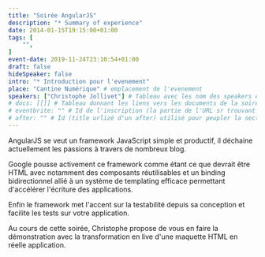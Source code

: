 ```yaml
---
title: "Soirée AngularJS"
description: "* Summary of experience"
date: 2014-01-15T19:15:00+01:00
tags: [
    "",
]
event-date: 2019-11-24T23:10:54+01:00
draft: false
hideSpeaker: false
intro: "* Introduction pour l'evenement"
place: "Cantine Numérique" # emplacement de l'evenement
speakers: ["Christophe Jollivet"] # Tableau avec les nom des speakers entre " et séparé par des , et doit être identique au titre du speaker enregistré !
# docs: [[]] # Tableau donnant les liens vers les documents de la soirée hors affiche - exemple : [["L'inauguration","http://toursjug.cloud.xwiki.com/xwiki/bin/download/Meetings/20080409/InaugurationToursJUG.pdf"], ["Unitils et Selenium","Unitils-Selenium.pdf"]]
# eventbrite: "" # Id de l'inscription (la partie de l'URL sr trouvant après https://www.eventbrite.fr/e/ )
# after: "" # Id (title urlizé d'un after) utilisé pour peupler la section after d'un evvent (exemple : apside-after-01)
---
```


AngularJS se veut un framework JavaScript simple et productif, il déchaine actuellement les passions à travers de nombreux blog.

Google pousse activement ce framework comme étant ce que devrait être HTML avec notamment des composants réutilisables et un binding bidirectionnel allié à un système de templating efficace permettant d'accélérer l'écriture des applications.

Enfin le framework met l'accent sur la testabilité depuis sa conception et facilite les tests sur votre application.

Au cours de cette soirée, Christophe propose de vous en faire la démonstration avec la transformation en live d'une maquette HTML en réelle application.
